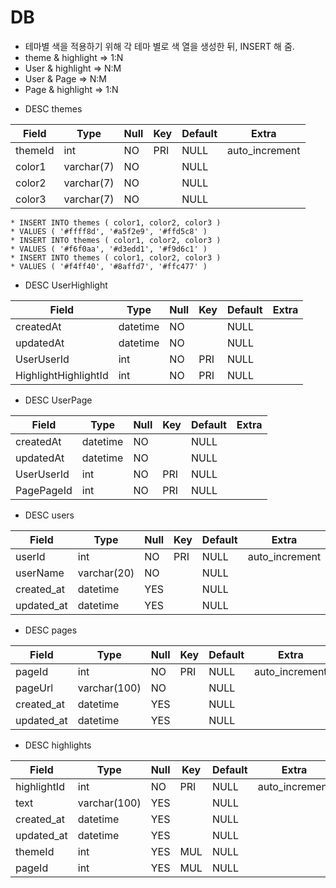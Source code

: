 DB
==

- 테마별 색을 적용하기 위해 각 테마 별로 색 열을 생성한 뒤, INSERT 해 줌.
- theme & highlight => 1:N
- User & highlight => N:M
- User & Page => N:M
- Page & highlight => 1:N


* DESC themes

| Field   | Type       | Null | Key | Default | Extra          |
|---------|------------|------|-----|---------|----------------|
| themeId | int        | NO   | PRI | NULL    | auto_increment |
| color1  | varchar(7) | NO   |     | NULL    |                |
| color2  | varchar(7) | NO   |     | NULL    |                |
| color3  | varchar(7) | NO   |     | NULL    |                |


    * INSERT INTO themes ( color1, color2, color3 )
    * VALUES ( '#ffff8d', '#a5f2e9', '#ffd5c8' )
    * INSERT INTO themes ( color1, color2, color3 )
    * VALUES ( '#f6f0aa', '#d3edd1', '#f9d6c1' )
    * INSERT INTO themes ( color1, color2, color3 )
    * VALUES ( '#f4ff40', '#8affd7', '#ffc477' )


* DESC UserHighlight

| Field                | Type     | Null | Key | Default | Extra |
|----------------------|----------|------|-----|---------|-------|
| createdAt            | datetime | NO   |     | NULL    |       |
| updatedAt            | datetime | NO   |     | NULL    |       |
| UserUserId           | int      | NO   | PRI | NULL    |       |
| HighlightHighlightId | int      | NO   | PRI | NULL    |       |


* DESC UserPage

| Field      | Type     | Null | Key | Default | Extra |
|------------|----------|------|-----|---------|-------|
| createdAt  | datetime | NO   |     | NULL    |       |
| updatedAt  | datetime | NO   |     | NULL    |       |
| UserUserId | int      | NO   | PRI | NULL    |       |
| PagePageId | int      | NO   | PRI | NULL    |       |


* DESC users

| Field      | Type        | Null | Key | Default | Extra          |
|------------|-------------|------|-----|---------|----------------|
| userId     | int         | NO   | PRI | NULL    | auto_increment |
| userName   | varchar(20) | NO   |     | NULL    |                |
| created_at | datetime    | YES  |     | NULL    |                |
| updated_at | datetime    | YES  |     | NULL    |                |


* DESC pages  

| Field      | Type         | Null | Key | Default | Extra          |
|------------|--------------|------|-----|---------|----------------|
| pageId     | int          | NO   | PRI | NULL    | auto_increment |
| pageUrl    | varchar(100) | NO   |     | NULL    |                |
| created_at | datetime     | YES  |     | NULL    |                |
| updated_at | datetime     | YES  |     | NULL    |                |


* DESC highlights

| Field       | Type         | Null | Key | Default | Extra          |
|-------------|--------------|------|-----|---------|----------------|
| highlightId | int          | NO   | PRI | NULL    | auto_increment |
| text        | varchar(100) | YES  |     | NULL    |                |
| created_at  | datetime     | YES  |     | NULL    |                |
| updated_at  | datetime     | YES  |     | NULL    |                |
| themeId     | int          | YES  | MUL | NULL    |                |
| pageId      | int          | YES  | MUL | NULL    |                |
